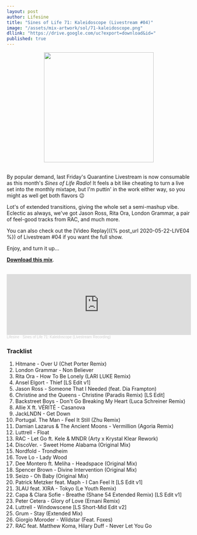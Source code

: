 ```yaml
---
layout: post
author: Lifesine
title: "Sines of Life 71: Kaleidoscope (Livestream #04)"
image: "/assets/mix-artwork/sol/71-kaleidoscope.png"
dllink: "https://drive.google.com/uc?export=download&id="
published: true
---
```


<div style="text-align:center"><img src="{{ page.image }}" width="300px" height="auto" /></div>
<br>

By popular demand, last Friday's Quarantine Livestream is now consumable as this month's _Sines of Life Radio_! It feels a bit like cheating to turn a live set into the monthly mixtape, but I'm puttin' in the work either way, so you might as well get both flavors 😉

Lot's of extended transitions, giving the whole set a semi-mashup vibe. Eclectic as always, we've got Jason Ross, Rita Ora, London Grammar, a pair of feel-good tracks from RAC, and much more.

You can also check out the [Video Replay]({% post_url 2020-05-22-LIVE04 %}) of Livestream #04 if you want the full show.

Enjoy, and turn it up...

<a href=" {{ page.dllink }} " target="_blank">**Download this mix**</a>.

<br>

<iframe width="100%" height="166" scrolling="no" frameborder="no" allow="autoplay" src="https://w.soundcloud.com/player/?url=https%3A//api.soundcloud.com/tracks/828814840%3Fsecret_token%3Ds-ciRrxduY0TZ&color=%23fccc49&auto_play=false&hide_related=false&show_comments=true&show_user=true&show_reposts=false&show_teaser=true"></iframe><div style="font-size: 10px; color: #cccccc;line-break: anywhere;word-break: normal;overflow: hidden;white-space: nowrap;text-overflow: ellipsis; font-family: Interstate,Lucida Grande,Lucida Sans Unicode,Lucida Sans,Garuda,Verdana,Tahoma,sans-serif;font-weight: 100;"><a href="https://soundcloud.com/lifesine" title="Lifesine" target="_blank" style="color: #cccccc; text-decoration: none;">Lifesine</a> · <a href="https://soundcloud.com/lifesine/sines-of-life-71/s-ciRrxduY0TZ" title="Sines of Life 71: Kaleidoscope (Livestream Recording)" target="_blank" style="color: #cccccc; text-decoration: none;">Sines of Life 71: Kaleidoscope (Livestream Recording)</a></div>

### Tracklist

01. Hitmane - Over U (Chet Porter Remix)
02. London Grammar - Non Believer
03. Rita Ora - How To Be Lonely (LARI LUKE Remix)
04. Ansel Elgort - Thief [LS Edit v1]
05. Jason Ross - Someone That I Needed (feat. Dia Frampton)
06. Christine and the Queens - Christine (Paradis Remix) [LS Edit]
07. Backstreet Boys - Don't Go Breaking My Heart (Luca Schreiner Remix)
08. Allie X ft. VÉRITÉ - Casanova
09. JackLNDN - Get Down
10. Portugal. The Man - Feel It Still (Zhu Remix)
11. Damian Lazarus & The Ancient Moons - Vermillion (Agoria Remix)
12. Luttrell - Float
13. RAC - Let Go ft. Kele & MNDR (Arty x Krystal Klear Rework)
14. DiscoVer. - Sweet Home Alabama (Original Mix)
15. Nordfold - Trondheim
16. Tove Lo - Lady Wood
17. Dee Montero ft. Meliha - Headspace (Original Mix)
18. Spencer Brown - Divine Intervention (Original Mix)
19. Seizo - Oh Baby (Original Mix)
20. Patrick Metzker feat. Maph - I Can Feel It [LS Edit v1]
21. 3LAU feat. XIRA - Tokyo (Le Youth Remix)
22. Capa & Clara Sofie - Breathe (Shane 54 Extended Remix) [LS Edit v1]
23. Peter Cetera - Glory of Love (Ernani Remix)
24. Luttrell - Windowscene [LS Short-Mid Edit v2]
25. Grum - Stay (Extended Mix)
26. Giorgio Moroder - Wildstar (Feat. Foxes)
27. RAC feat. Matthew Koma, Hilary Duff - Never Let You Go


<br>

